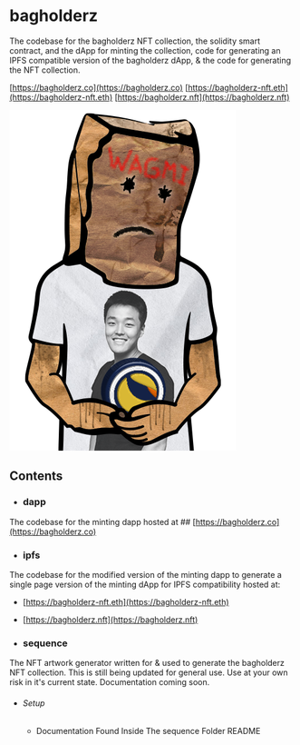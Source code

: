 # **bagholderz**

The codebase for the bagholderz NFT collection, the solidity smart contract, and the dApp for minting the collection, code for generating an IPFS compatible version of the bagholderz dApp, & the code for generating the NFT collection.

[https://bagholderz.co](https://bagholderz.co)
[https://bagholderz-nft.eth](https://bagholderz-nft.eth)
[https://bagholderz.nft](https://bagholderz.nft)

![Sample Image](./dapp/public/img/sample/1.png)

## Contents

- ### dapp

The codebase for the minting dapp hosted at ## [https://bagholderz.co](https://bagholderz.co)


- ### ipfs

The codebase for the modified version of the minting dapp to generate a single page version of the minting dApp for IPFS compatibility hosted at:

- [https://bagholderz-nft.eth](https://bagholderz-nft.eth)
- [https://bagholderz.nft](https://bagholderz.nft)


- ### sequence

The NFT artwork generator written for & used to generate the bagholderz NFT collection.  This is still being updated for general use. Use at your own risk in it's current state. Documentation coming soon.

- ###### Setup
    - Documentation Found Inside The sequence Folder README
